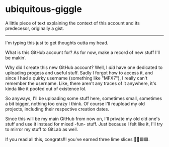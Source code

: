 # ubiquitous-giggle
A little piece of text explaining the context of this account and its predecesor, originally a gist.

----------------------------------------------------------------------------------------------------------------------------------------------------------------------------------------------------------------------------------------------------------------------------------
I'm typing this just to get thoughts outta my head.

What is this GitHub account for? As for now, make a record of new stuff I'll be makin'.

Why did I create this new GitHub account? Well, I *did* have one dedicated to uploading progess and useful stuff.
Sadly I forgot how to access it, and since I had a quirky username (something like "MFX7"), I really can't remember the username.
Like, there aren't any traces of it anywhere, it's kinda like it poofed out of existence lol.

So anyways, I'll be uploading some stuff here, sometimes small, sometimes a bit bigger, nothing too crazy I think.
Of course I'll reupload my old projects, including their respective creation dates.

Since this will be my main GitHub from now on, I'll private my old old one's stuff and use it instead for mixed -fun- stuff.
Just because I felt like it, I'll try to mirror my stuff to GitLab as well.

If you read all this, congrats!!! you've earned three lime slices 🍋‍🟩🟩🟩.
